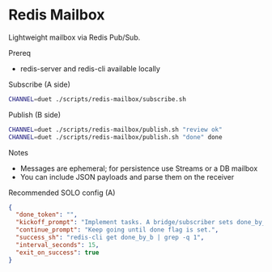 Redis Mailbox
=============

Lightweight mailbox via Redis Pub/Sub.

Prereq
- redis-server and redis-cli available locally

Subscribe (A side)
```bash
CHANNEL=duet ./scripts/redis-mailbox/subscribe.sh
```

Publish (B side)
```bash
CHANNEL=duet ./scripts/redis-mailbox/publish.sh "review ok"
CHANNEL=duet ./scripts/redis-mailbox/publish.sh "done" done
```

Notes
- Messages are ephemeral; for persistence use Streams or a DB mailbox
- You can include JSON payloads and parse them on the receiver

Recommended SOLO config (A)
```json
{
  "done_token": "",
  "kickoff_prompt": "Implement tasks. A bridge/subscriber sets done_by_b when B finishes.",
  "continue_prompt": "Keep going until done flag is set.",
  "success_sh": "redis-cli get done_by_b | grep -q 1",
  "interval_seconds": 15,
  "exit_on_success": true
}
```
